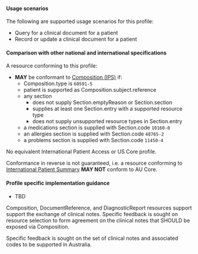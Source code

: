 #### Usage scenarios

The following are supported usage scenarios for this profile:

- Query for a clinical document for a patient
- Record or update a clinical document for a patient


#### Comparison with other national and international specifications

A resource conforming to this profile:
- **MAY** be conformant to [Composition (IPS)](http://hl7.org/fhir/uv/ips/StructureDefinition/Composition-uv-ips) if:
  - Composition.type is `60591-5`
  - patient is supported as Composition.subject.reference
  - any section
    - does not supply Section.emptyReason or Section.section
    - supplies at least one Section.entry with a supported resource type
    - does not supply unsupported resource types in Section.entry
  - a medications section is supplied with Section.code `10160-0`
  - an allergies section is supplied with Section.code `48765-2`
  - a problems section is supplied with Section.code `11450-4`

No equivalent International Patient Access or US Core profile.

Conformance in reverse is not guaranteed, i.e. a resource conforming to [International Patient Summary](http://build.fhir.org/ig/HL7/fhir-ips) **MAY NOT** conform to AU Core.


#### Profile specific implementation guidance
- TBD

<p class="stu-note">Composition, DocumentReference, and DiagnosticReport resources support support the exchange of clinical notes. Specific feedback is sought on resource selection to form agreement on the clinical notes that SHOULD be exposed via Composition.</p>

<p class="stu-note">Specific feedback is sought on the set of clinical notes and associated codes to be supported in Australia.</p>
